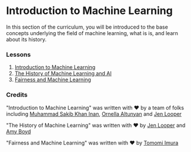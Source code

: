 # Introduction to Machine Learning

In this section of the curriculum, you will be introduced to the base concepts underlying the field of machine learning, what is is, and learn about its history.

### Lessons

1. [Introduction to Machine Learning](1-intro-to-ML/README.md)
1. [The History of Machine Learning and AI](2-history-of-ML/README.md)
1. [Fairness and Machine Learning](3-fairness/README.md)

### Credits

"Introduction to Machine Learning" was written with ♥️ by a team of folks including [Muhammad Sakib Khan Inan](https://twitter.com/Sakibinan), [Ornella Altunyan](https://twitter.com/ornelladotcom) and [Jen Looper](https://twitter.com/jenlooper)

"The History of Machine Learning" was written with ♥️ by [Jen Looper](https://twitter.com/jenlooper) and [Amy Boyd](https://twitter.com/AmyKateNicho)

"Fairness and Machine Learning" was written with ♥️ by [Tomomi Imura](https://twitter.com/girliemac) 